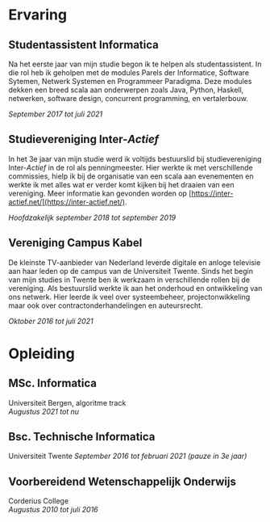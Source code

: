 <div>

# Ervaring
## Studentassistent Informatica
Na het eerste jaar van mijn studie begon ik te helpen als studentassistent. In die rol heb ik geholpen met de modules Parels der Informatice, Software Sytemen, Netwerk Systemen en Programmeer Paradigma. Deze modules dekken een breed scala aan onderwerpen zoals Java, Python, Haskell, netwerken, software design, concurrent programming, en vertalerbouw.

*September 2017 tot juli 2021*

## Studievereniging Inter-_Actief_
In het 3e jaar van mijn studie werd ik voltijds bestuurslid bij studievereniging Inter-_Actief_ in de rol als penningmeester. Hier werkte ik met verschillende commissies, hielp ik bij de organisatie van een scala aan evenementen en werkte ik met alles wat er verder komt kijken bij het draaien van een vereniging. Meer informatie kan gevonden worden op [https://inter-actief.net/](https://inter-actief.net/).

*Hoofdzakelijk september 2018 tot september 2019*

## Vereniging Campus Kabel
De kleinste TV-aanbieder van Nederland leverde digitale en anloge televisie aan haar leden op de campus van de Universiteit Twente. Sinds het begin van mijn studies in Twente ben ik werkzaam in verschillende rollen bij de vereniging. Als bestuurslid werkte ik aan het onderhoud en ontwikkeling van ons netwerk. Hier leerde ik veel over systeembeheer, projectonwikkeling maar ook over contractonderhandelingen en auteursrecht.

*Oktober 2016 tot juli 2021*

</div>
<div>

# Opleiding
## MSc. Informatica
Universiteit Bergen, algoritme track  
*Augustus 2021 tot nu*

## Bsc. Technische Informatica
Universiteit Twente
*September 2016 tot februari 2021 (pauze in 3e jaar)*

## Voorbereidend Wetenschappelijk Onderwijs
Corderius College  
*Augustus 2010 tot juli 2016*

</div>